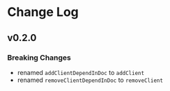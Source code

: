 # Change Log

## v0.2.0

### Breaking Changes

- renamed `addClientDependInDoc` to `addClient`
- renamed `removeClientDependInDoc` to `removeClient`
